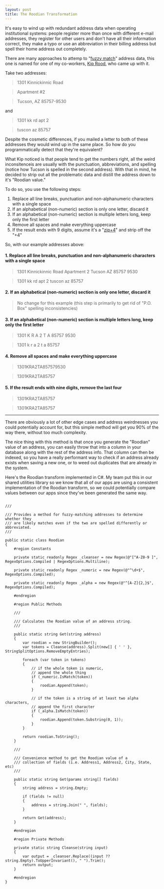 ```yaml
---
layout: post
title: The Roodian Transformation
---
```


It's easy to wind up with redundant address data when operating institutional systems: people register more than once with different e-mail addresses, they register for other users and don't have all their information correct, they make a typo or use an abbreviation in their billing address but spell their home address out completely.

There are many approaches to attemp to "[fuzzy match](http://en.wikipedia.org/w/index.php?title=Record_linkage&redirect=no#Probabilistic_record_linkage)" address data, this one is named for one of my co-workers, [Kip Rood](http://www.kiprood.com/), who came up with it. 

Take two addresses:

> 1301 Kinnickinnic Road

> Apartment #2

> Tucson, AZ 85757-9530

and

> 1301 kk rd apt 2

> tuscon az 85757

Despite the cosmetic differences, if you mailed a letter to both of these addresses they would wind up in the same place. So how do you programmatically detect that they're equivalent?

What Kip noticed is that people tend to get the numbers right, all the weird inconsitenceis are usually with the punctuation, abbreviations, and spelling (notice how Tucson is spelled in the second address). With that in mind, he decided to strip out all the problematic data and distill the address down to it's "Roodian value."

To do so, you use the following steps:

1. Replace all line breaks, punctuation and non-alphanumeric characters with a single space
2. If an alphabetical (non-numeric) section is only one letter, discard it
3. If an alphabetical (non-numeric) section is multiple letters long, keep only the first letter
4. Remove all spaces and make everything uppercase
5. If the result ends with 9 digits, assume it's a "[zip+4](http://en.wikipedia.org/wiki/ZIP_code#ZIP.2B4)" and strip off the "+4"

So, with our example addresses above:

#### 1. Replace all line breaks, punctuation and non-alphanumeric characters with a single space

> 1301 Kinnickinnic Road Apartment 2 Tucson AZ 85757 9530

> 1301 kk rd apt 2 tuscon az 85757

#### 2. If an alphabetical (non-numeric) section is only one letter, discard it

> No change for this example (this step is primarily to get rid of "P.O. Box" spelling inconsistencies)

#### 3. If an alphabetical (non-numeric) section is multiple letters long, keep only the first letter

> 1301 K R A 2 T A 85757 9530

> 1301 k r a 2 t a 85757

#### 4. Remove all spaces and make everything uppercase

> 1301KRA2TA857579530

> 1301KRA2TA85757

#### 5. If the result ends with nine digits, remove the last four

> 1301KRA2TA85757

> 1301KRA2TA85757

---

There are obviously a lot of other edge cases and address weirdnesses you could potentially account for, but this simple method will get you 90% of the way there, without too much complexity.

The nice thing with this method is that once you generate the "Roodian" value of an address, you can easily throw that into a column in your database along with the rest of the address info. That column can then be indexed, so you have a really performant way to check if an address already exists when saving a new one, or to weed out duplicates that are already in the system.

Here's the Roodian transform implemented in C#. My team put this in our shared utilities library so we know that all of our apps are using a consistent implementation of the Roodian transform, so we could potentially compare values between our apps since they've been generated the same way.

<pre><code class="language-csharp">
/// <summary>
/// Provides a method for fuzzy-matching addresses to determine whether they
/// are likely matches even if the two are spelled differently or abbreviated.
/// </summary>
public static class Roodian
{
    #region Constants

    private static readonly Regex _cleanser = new Regex(@"[^A-Z0-9 ]", RegexOptions.Compiled | RegexOptions.Multiline);

    private static readonly Regex _numeric = new Regex(@"^\d+$", RegexOptions.Compiled);

    private static readonly Regex _alpha = new Regex(@"^[A-Z]{2,}$", RegexOptions.Compiled);

    #endregion

    #region Public Methods

    /// <summary>
    /// Calculates the Roodian value of an address string.
    /// </summary>
    public static string Get(string address)
    {
        var roodian = new StringBuilder();
        var tokens = Cleanse(address).Split(new[] { ' ' }, StringSplitOptions.RemoveEmptyEntries);

        foreach (var token in tokens)
        {
            // if the whole token is numeric,
            // append the whole thing
            if (_numeric.IsMatch(token))
            {
                roodian.Append(token);
            }

            // if the token is a string of at least two alpha characters,
            // append the first character
            if (_alpha.IsMatch(token))
            {
                roodian.Append(token.Substring(0, 1));
            }
        }

        return roodian.ToString();
    }

    /// <summary>
    /// Convenience method to get the Roodian value of a
    /// collection of fields (i.e. Address1, Address2, City, State, etc)
    /// </summary>
    public static string Get(params string[] fields)
    {
        string address = string.Empty;

        if (fields != null)
        {
            address = string.Join(" ", fields);
        }

        return Get(address);
    }

    #endregion

    #region Private Methods

    private static string Cleanse(string input)
    {
        var output = _cleanser.Replace((input ?? string.Empty).ToUpperInvariant(), " ").Trim();
        return output;
    }

    #endregion
}
</code></pre>